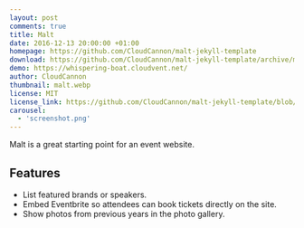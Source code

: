 ```yaml
---
layout: post
comments: true
title: Malt
date: 2016-12-13 20:00:00 +01:00
homepage: https://github.com/CloudCannon/malt-jekyll-template
download: https://github.com/CloudCannon/malt-jekyll-template/archive/master.zip
demo: https://whispering-boat.cloudvent.net/
author: CloudCannon
thumbnail: malt.webp
license: MIT
license_link: https://github.com/CloudCannon/malt-jekyll-template/blob/master/LICENSE
carousel:
  - 'screenshot.png'
---
```


Malt is a great starting point for an event website.

## Features

* List featured brands or speakers.
* Embed Eventbrite so attendees can book tickets directly on the site.
* Show photos from previous years in the photo gallery.
